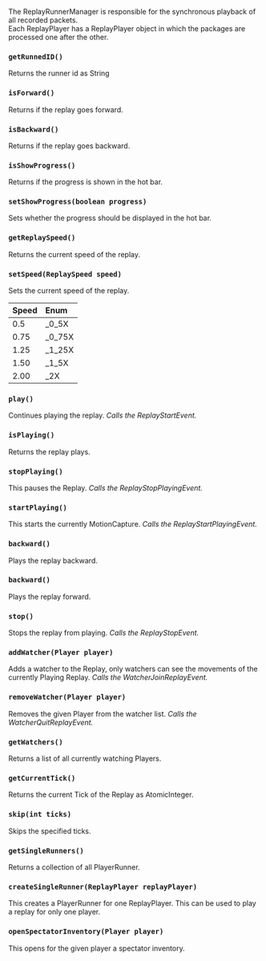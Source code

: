 The ReplayRunnerManager is responsible for the synchronous playback of all recorded packets.  
Each ReplayPlayer has a ReplayPlayer object in which the packages are processed one after the other.

### `getRunnedID()`
Returns the runner id as String

### `isForward()`
Returns if the replay goes forward.  

### `isBackward()`
Returns if the replay goes backward.

### `isShowProgress()`
Returns if the progress is shown in the hot bar.

### `setShowProgress(boolean progress)`
Sets whether the progress should be displayed in the hot bar.

### `getReplaySpeed()`
Returns the current speed of the replay.

### `setSpeed(ReplaySpeed speed)`
Sets the current speed of the replay.

| Speed | Enum      |
| :---  | :---      |
| 0.5   | _0_5X     |
| 0.75  | _0_75X    |
| 1.25  | _1_25X    |
| 1.50  | _1_5X     |
| 2.00  | _2X       |

### `play()`
Continues playing the replay.
_Calls the ReplayStartEvent._

### `isPlaying()`
Returns the replay plays.

### `stopPlaying()`
This pauses the Replay.
_Calls the ReplayStopPlayingEvent._

### `startPlaying()`
This starts the currently MotionCapture.
_Calls the ReplayStartPlayingEvent._

### `backward()`
Plays the replay backward.

### `backward()`
Plays the replay forward.

### `stop()`
Stops the replay from playing.
_Calls the ReplayStopEvent._

### `addWatcher(Player player)`
Adds a watcher to the Replay, only watchers can see the movements of the currently Playing Replay.
_Calls the WatcherJoinReplayEvent._
 
### `removeWatcher(Player player)`
Removes the given Player from the watcher list.
_Calls the WatcherQuitReplayEvent._

### `getWatchers()`
Returns a list of all currently watching Players.

### `getCurrentTick()`
Returns the current Tick of the Replay as AtomicInteger.

### `skip(int ticks)`
Skips the specified ticks.

### `getSingleRunners()`
Returns a collection of all PlayerRunner.

### `createSingleRunner(ReplayPlayer replayPlayer)`
This creates a PlayerRunner for one ReplayPlayer. 
This can be used to play a replay for only one player.

### `openSpectatorInventory(Player player)`
This opens for the given player a spectator inventory.